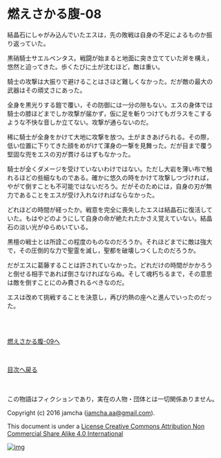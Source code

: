 # 燃えさかる腹-08

結晶石にしゃがみ込んでいたエスは，先の敗戦は自身の不足によるものか振  
り返っていた。  

黒硝騎士サエルペンタス。戦闘が始まると地面に突き立てていた斧を構え，  
悠然と迫ってきた。歩くたびに土が沈むほど，敵は重い。  

騎士の攻撃は大振りで避けることはさほど難しくなかった。だが敵の最大の  
武器はその頑丈さにあった。  

全身を黒光りする鎧で覆い，その防御には一分の隙もない。エスの身体では  
騎士の膝ほどまでしか攻撃が届かず，仮に足を斬りつけてもガラスをこする  
ような不快な音しか立てない。攻撃が通らないのだ。  

稀に騎士が全身をかけて大地に攻撃を放つ。土がまきあげられる。その際，  
低い位置に下りてきた顔をめがけて渾身の一撃を見舞った。だが目まで覆う  
堅固な兜をエスの刃が貫けるはずもなかった。  

騎士が全くダメージを受けていないわけではない。ただし大岩を薄い布で触  
れるほどの些細なものである。確かに悠久の時をかけて攻撃しつづければ，  
やがて倒すことも不可能ではないだろう。だがそのためには，自身の刃が無  
力であることをエスが受け入れなければならなかった。  

どれほどの時間が経ったか。戦意を完全に喪失したエスは結晶石に復活して  
いた。もはやどのようにして自身の命が絶たれたかさえ覚えていない。結晶  
石の淡い光がゆらめいている。  

黒檀の戦士とは所詮この程度のものなのだろうか。それほどまでに敵は強大  
で，その圧倒的な力で聖霊を滅し，聖都を破壊しつくしたのだろうか。  

だがエスに葛藤することは許されていなかった。どれだけの時間がかかろう  
と倒せる相手であれば倒さなければならぬ。そして魂朽ちるまで，その意思  
は敵を倒すことにのみ費されるべきなのだ。  

エスは改めて挑戦することを決意し，再び灼熱の座へと進んでいったのだっ  
た。  

<br>  
<br>  

[燃えさかる腹-09へ](https://github.com/jamcha-aa/EbonyBlades/blob/master/articles/meltystomach/09.md)  

<br>  

[目次へ戻る](https://github.com/jamcha-aa/EbonyBlades/blob/master/README.md)  

<br>  
<br>  
この物語はフィクションであり，実在の人物・団体とは一切関係ありません。  

Copyright (c) 2016 jamcha (jamcha.aa@gmail.com).  

This document is under a [License Creative Commons Attribution Non Commercial Share Alike 4.0 International](http://creativecommons.org/licenses/by-nc-sa/4.0/deed)  

[![img](http://i.creativecommons.org/l/by-nc-sa/3.0/80x15.png)](http://creativecommons.org/licenses/by-nc-sa/4.0/deed)